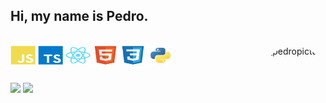 ## Hi, my name is Pedro.

<div style="display: inline_block"><br>
  <img align="center" alt="pedro-1" height="30" width="40" src="https://raw.githubusercontent.com/devicons/devicon/master/icons/javascript/javascript-plain.svg">
  <img align="center" alt="pedro-2" height="30" width="40" src="https://raw.githubusercontent.com/devicons/devicon/master/icons/typescript/typescript-plain.svg">
  <img align="center" alt="pedro-3" height="30" width="40" src="https://raw.githubusercontent.com/devicons/devicon/master/icons/react/react-original.svg">
  <img align="center" alt="pedro-4" height="30" width="40" src="https://raw.githubusercontent.com/devicons/devicon/master/icons/html5/html5-original.svg">
  <img align="center" alt="pedro-5" height="30" width="40" src="https://raw.githubusercontent.com/devicons/devicon/master/icons/css3/css3-original.svg">
  <img align="center" alt="pedro-6" height="30" width="40" src="https://raw.githubusercontent.com/devicons/devicon/master/icons/python/python-original.svg">
  <img align="right" alt="pedropicture" height="150" style="border-radius:50px;" src="https://media.discordapp.net/attachments/1000222233882546206/1076221620160573572/a395dfd9b6f02a913f4430628752f9bb.jpg">
</div>
  
  ##
 
<div> 
 <a href="https://discord.gg/YSF7kTN7dm" target="_blank"><img src="https://img.shields.io/badge/Discord-7289DA?style=for-the-badge&logo=discord&logoColor=white" target="_blank"></a> 
  <a href = "mailto:pedro@insidebox.xyz"><img src="https://img.shields.io/badge/-Gmail-%23333?style=for-the-badge&logo=gmail&logoColor=white" target="_blank"></a>
</div>

